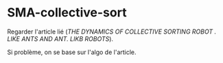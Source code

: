 # SMA-collective-sort

Regarder l'article lié (*THE DYNAMICS OF COLLECTIVE SORTING
ROBOT . LIKE ANTS AND ANT. LIKB ROBOTS*).

Si problème, on se base sur l'algo de l'article.